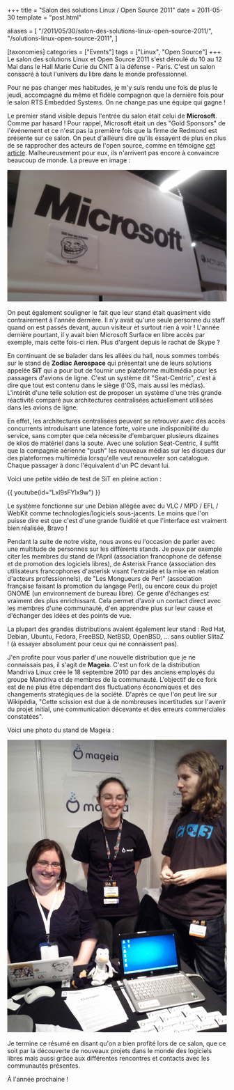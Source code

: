 +++
title = "Salon des solutions Linux / Open Source 2011"
date = 2011-05-30
template = "post.html"

aliases = [
  "/2011/05/30/salon-des-solutions-linux-open-source-2011/",
  "/solutions-linux-open-source-2011",
]

[taxonomies]
categories = ["Events"]
tags = ["Linux", "Open Source"]
+++
Le salon des solutions Linux et Open Source 2011 s'est déroulé du 10 au 12 Mai
dans le Hall Marie Curie du CNIT à la défense - Paris. C'est un salon consacré à
tout l'univers du libre dans le monde professionnel.

Pour ne pas changer mes habitudes, je m'y suis rendu une fois de plus le jeudi,
accompagné du même et fidèle compagnon que la dernière fois pour le salon RTS
Embedded Systems. On ne change pas une équipe qui gagne !

<!-- more -->

Le premier stand visible depuis l'entrée du salon était celui de **Microsoft**.
Comme par hasard ! Pour rappel, Microsoft était un des "Gold Sponsors" de
l'événement et ce n'est pas la première fois que la firme de Redmond est
présente sur ce salon. On peut d'ailleurs dire qu'ils essayent de plus en plus
de se rapprocher des acteurs de l'open source, comme en témoigne [cet
article][microsoft-open-source]. Malheureusement pour eux, ils n'arrivent pas
encore à convaincre beaucoup de monde. La preuve en image :

![Stand Microsoft avec une troll face - Salon Linux 2011](microsoft-troll-face.jpg)

On peut également souligner le fait que leur stand était quasiment vide
contrairement à l'année dernière. Il n'y avait qu'une seule personne du staff
quand on est passés devant, aucun visiteur et surtout rien à voir ! L'année
dernière pourtant, il y avait bien Microsoft Surface en libre accès par exemple,
mais cette fois-ci rien. Plus d'argent depuis le rachat de Skype ?

En continuant de se balader dans les allées du hall, nous sommes tombés sur le
stand de **Zodiac Aerospace** qui présentait une de leurs solutions appelée
**SiT** qui a pour but de fournir une plateforme multimédia pour les passagers
d'avions de ligne. C'est un système dit "Seat-Centric", c'est à dire que tout
est contenu dans le siège (l'OS, mais aussi les médias). L'intérêt d'une telle
solution est de proposer un système d'une très grande réactivité comparé aux
architectures centralisées actuellement utilisées dans les avions de ligne.

En effet, les architectures centralisées peuvent se retrouver avec des accès
concurrents introduisant une latence forte, voire une indisponibilité du
service, sans compter que cela nécessite d'embarquer plusieurs dizaines de kilos
de matériel dans la soute. Avec une solution Seat-Centric, il suffit que la
compagnie aérienne "push" les nouveaux médias sur les disques dur des
plateformes multimédia lorsqu'elle veut renouveler son catalogue. Chaque
passager à donc l'équivalent d'un PC devant lui.

Voici une petite vidéo de test de SiT en pleine action :

{{ youtube(id="Lxl9sFYlx9w") }}

Le système fonctionne sur une Debian allégée avec du VLC / MPD / EFL / WebKit
comme technologies/logiciels sous-jacents. Le moins que l'on puisse dire est que
c'est d'une grande fluidité et que l'interface est vraiment bien réalisée, Bravo
!

Pendant la suite de notre visite, nous avons eu l'occasion de parler avec une
multitude de personnes sur les différents stands. Je peux par exemple citer les
membres du stand de l'April (association francophone de défense et de promotion
des logiciels libres), de Asterisk France (association des utilisateurs
francophones d'asterisk visant l'entraide et la mise en relation d'acteurs
professionnels), de "Les Mongueurs de Perl" (association française faisant la
promotion du langage Perl), ou encore ceux du projet GNOME (un environnement de
bureau libre). Ce genre d'échanges est vraiment des plus enrichissant. Cela
permet d'avoir un contact direct avec les membres d'une communauté, d'en
apprendre plus sur leur cause et d'échanger des idées et des points de vue.

La plupart des grandes distributions avaient également leur stand : Red Hat,
Debian, Ubuntu, Fedora, FreeBSD, NetBSD, OpenBSD, ... sans oublier SlitaZ ! (à
essayer absolument pour ceux qui ne connaissent pas).

J'en profite pour vous parler d'une nouvelle distribution que je ne connaissais
pas, il s'agit de **Mageia**. C'est un fork de la distribution Mandriva Linux
crée le 18 septembre 2010 par des anciens employés du groupe Mandriva et de
membres de la communauté. L'objectif de ce fork est de ne plus être dépendant
des fluctuations économiques et des changements stratégiques de la société.
D'après ce que l'on peut lire sur Wikipédia, "Cette scission est due à de
nombreuses incertitudes sur l'avenir du projet initial, une communication
décevante et des erreurs commerciales constatées".

Voici une photo du stand de Mageia :

![Stand Mageia au salon Linux 2011](mageia-booth.jpg)

Je termine ce résumé en disant qu'on a bien profité lors de ce salon, que ce
soit par la découverte de nouveaux projets dans le monde des logiciels libres
mais aussi grâce aux différentes rencontres et contacts avec les communautés
présentes.

À l'année prochaine !

 [microsoft-open-source]: https://www.01net.com/editorial/532777/microsoft-nous-ne-combattons-plus-l-open-source/ "Microsoft : Nous ne combattons plus l'open source"
